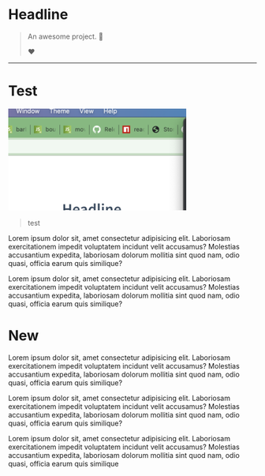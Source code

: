 # Headline

> An awesome project. :100:
> 
> ❤️

---

# Test

<img src="assets/2022-04-11-04-38-27-image.png" title="" alt="" width="361">

> test

  Lorem ipsum dolor sit, amet consectetur adipisicing elit. Laboriosam exercitationem impedit voluptatem incidunt velit accusamus? Molestias accusantium expedita, laboriosam dolorum mollitia sint quod nam, odio quasi, officia earum quis similique?

  Lorem ipsum dolor sit, amet consectetur adipisicing elit. Laboriosam exercitationem impedit voluptatem incidunt velit accusamus? Molestias accusantium expedita, laboriosam dolorum mollitia sint quod nam, odio quasi, officia earum quis similique?

# New

  Lorem ipsum dolor sit, amet consectetur adipisicing elit. Laboriosam exercitationem impedit voluptatem incidunt velit accusamus? Molestias accusantium expedita, laboriosam dolorum mollitia sint quod nam, odio quasi, officia earum quis similique?



  Lorem ipsum dolor sit, amet consectetur adipisicing elit. Laboriosam exercitationem impedit voluptatem incidunt velit accusamus? Molestias accusantium expedita, laboriosam dolorum mollitia sint quod nam, odio quasi, officia earum quis similique?



  Lorem ipsum dolor sit, amet consectetur adipisicing elit. Laboriosam exercitationem impedit voluptatem incidunt velit accusamus? Molestias accusantium expedita, laboriosam dolorum mollitia sint quod nam, odio quasi, officia earum quis similique